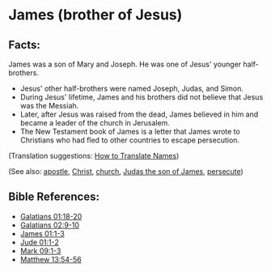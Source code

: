 # James (brother of Jesus) #

## Facts: ##

James was a son of Mary and Joseph. He was one of Jesus' younger half-brothers.

* Jesus' other half-brothers were named Joseph, Judas, and Simon.
* During Jesus' lifetime, James and his brothers did not believe that Jesus was the Messiah.
* Later, after Jesus was raised from the dead, James believed in him and became a leader of the church in Jerusalem.
* The New Testament book of James is a letter that James wrote to Christians who had fled to other countries to escape persecution.

(Translation suggestions: [How to Translate Names](en/ta-vol1/translate/man/translate-names))

(See also: [apostle](../kt/apostle.md), [Christ](../kt/christ.md), [church](../kt/church.md), [Judas the son of James](../other/judassonofjames.md), [persecute](../other/persecute.md))

## Bible References: ##

* [Galatians 01:18-20](en/tn/gal/help/01/18)
* [Galatians 02:9-10](en/tn/gal/help/02/09)
* [James 01:1-3](en/tn/jas/help/01/01)
* [Jude 01:1-2](en/tn/jud/help/01/01)
* [Mark 09:1-3](en/tn/mrk/help/09/01)
* [Matthew 13:54-56](en/tn/mat/help/13/54)